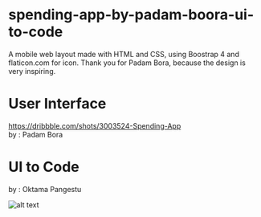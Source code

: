 # spending-app-by-padam-boora-ui-to-code
A mobile web layout made with HTML and CSS, using Boostrap 4 and flaticon.com for icon. Thank you for Padam Bora, because the design is very inspiring.

# User Interface
https://dribbble.com/shots/3003524-Spending-App  
by : Padam Bora

# UI to Code
by : Oktama Pangestu

![alt text](https://image.ibb.co/gWctF9/Screenshot_from_2018_08_26_22_26_54.png)


